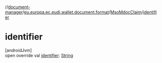 //[document-manager](../../../index.md)/[eu.europa.ec.eudi.wallet.document.format](../index.md)/[MsoMdocClaim](index.md)/[identifier](identifier.md)

# identifier

[androidJvm]\
open override val [identifier](identifier.md): [String](https://kotlinlang.org/api/latest/jvm/stdlib/kotlin-stdlib/kotlin/-string/index.html)
